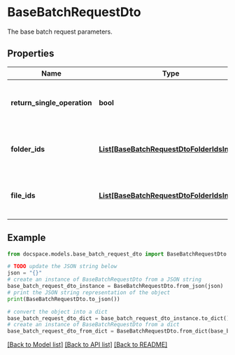 # BaseBatchRequestDto

The base batch request parameters.

## Properties

Name | Type | Description | Notes
------------ | ------------- | ------------- | -------------
**return_single_operation** | **bool** | Specifies whether to return only the current operation | [optional] 
**folder_ids** | [**List[BaseBatchRequestDtoFolderIdsInner]**](BaseBatchRequestDtoFolderIdsInner.md) | The list of folder IDs of the base batch request. | [optional] 
**file_ids** | [**List[BaseBatchRequestDtoFolderIdsInner]**](BaseBatchRequestDtoFolderIdsInner.md) | The list of file IDs of the base batch request. | [optional] 

## Example

```python
from docspace.models.base_batch_request_dto import BaseBatchRequestDto

# TODO update the JSON string below
json = "{}"
# create an instance of BaseBatchRequestDto from a JSON string
base_batch_request_dto_instance = BaseBatchRequestDto.from_json(json)
# print the JSON string representation of the object
print(BaseBatchRequestDto.to_json())

# convert the object into a dict
base_batch_request_dto_dict = base_batch_request_dto_instance.to_dict()
# create an instance of BaseBatchRequestDto from a dict
base_batch_request_dto_from_dict = BaseBatchRequestDto.from_dict(base_batch_request_dto_dict)
```
[[Back to Model list]](../README.md#documentation-for-models) [[Back to API list]](../README.md#documentation-for-api-endpoints) [[Back to README]](../README.md)


